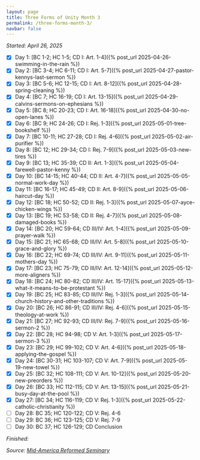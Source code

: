 ```yaml
---
layout: page
title: Three Forms of Unity Month 3
permalink: /three-forms-month-3/
navbar: false
---
```


*Started: April 26, 2025*

- [x] Day 1: [BC 1-2; HC 1-5; CD I: Art. 1-4]({% post_url 2025-04-26-swimming-in-the-rain %})
- [x] Day 2: [BC 3-4; HC 6-11; CD I: Art. 5-7]({% post_url 2025-04-27-pastor-kennys-last-sermon %})
- [x] Day 3: [BC 5-6; HC 12-15; CD I: Art. 8-12]({% post_url 2025-04-28-spring-cleaning %})
- [x] Day 4: [BC 7; HC 16-19; CD I: Art. 13-15]({% post_url 2025-04-29-calvins-sermons-on-ephesians %})
- [x] Day 5: [BC 8; HC 20-23; CD I: Art. 16-18]({% post_url 2025-04-30-no-open-lanes %})
- [x] Day 6: [BC 9; HC 24-26; CD I: Rej. 1-3]({% post_url 2025-05-01-tree-bookshelf %})
- [x] Day 7: [BC 10-11; HC 27-28; CD I: Rej. 4-6]({% post_url 2025-05-02-air-purifier %})
- [x] Day 8: [BC 12; HC 29-34; CD I: Rej. 7-9]({% post_url 2025-05-03-new-tires %})
- [x] Day 9: [BC 13; HC 35-39; CD II: Art. 1-3]({% post_url 2025-05-04-farewell-pastor-kenny %})
- [x] Day 10: [BC 14-15; HC 40-44; CD II: Art. 4-7]({% post_url 2025-05-05-normal-work-day %})
- [x] Day 11: [BC 16-17; HC 45-49; CD II: Art. 8-9]({% post_url 2025-05-06-haircut-day %})
- [x] Day 12: [BC 18; HC 50-52; CD II: Rej. 1-3]({% post_url 2025-05-07-ayce-chicken-wings %})
- [x] Day 13: [BC 19; HC 53-58; CD II: Rej. 4-7]({% post_url 2025-05-08-damaged-books %})
- [x] Day 14: [BC 20; HC 59-64; CD III/IV: Art. 1-4]({% post_url 2025-05-09-prayer-walk %})
- [x] Day 15: [BC 21; HC 65-68; CD III/IV: Art. 5-8]({% post_url 2025-05-10-grace-and-glory %})
- [x] Day 16: [BC 22; HC 69-74; CD III/IV: Art. 9-11]({% post_url 2025-05-11-mothers-day %})
- [x] Day 17: [BC 23; HC 75-79; CD III/IV: Art. 12-14]({% post_url 2025-05-12-more-aligners %})
- [x] Day 18: [BC 24; HC 80-82; CD III/IV: Art. 15-17]({% post_url 2025-05-13-what-it-means-to-be-protestant %})
- [x] Day 19: [BC 25; HC 83-85; CD III/IV: Rej. 1-3]({% post_url 2025-05-14-church-history-and-other-traditions %})
- [x] Day 20: [BC 26; HC 86-91; CD III/IV: Rej. 4-6]({% post_url 2025-05-15-theology-at-work %})
- [x] Day 21: [BC 27; HC 92-93; CD III/IV: Rej. 7-9]({% post_url 2025-05-16-sermon-2 %})
- [x] Day 22: [BC 28; HC 94-98; CD V: Art. 1-3]({% post_url 2025-05-17-sermon-3 %})
- [x] Day 23: [BC 29; HC 99-102; CD V: Art. 4-6]({% post_url 2025-05-18-applying-the-gospel %})
- [x] Day 24: [BC 30-31; HC 103-107; CD V: Art. 7-9]({% post_url 2025-05-19-new-towel %})
- [x] Day 25: [BC 32; HC 108-111; CD V: Art. 10-12]({% post_url 2025-05-20-new-preorders %})
- [x] Day 26: [BC 33; HC 112-115; CD V: Art. 13-15]({% post_url 2025-05-21-busy-day-at-the-pool %})
- [x] Day 27: [BC 34; HC 116-119; CD V: Rej. 1-3]({% post_url 2025-05-22-catholic-christianity %})
- [ ] Day 28: BC 35; HC 120-122; CD V: Rej. 4-6
- [ ] Day 29: BC 36; HC 123-125; CD V: Rej. 7-9
- [ ] Day 30: BC 37; HC 126-129; CD Conclusion

*Finished:*

*Source:* [*Mid-America Reformed Seminary*](https://s3.us-west-1.amazonaws.com/blog.swang.cloud/reformed-standards-monthly.pdf)